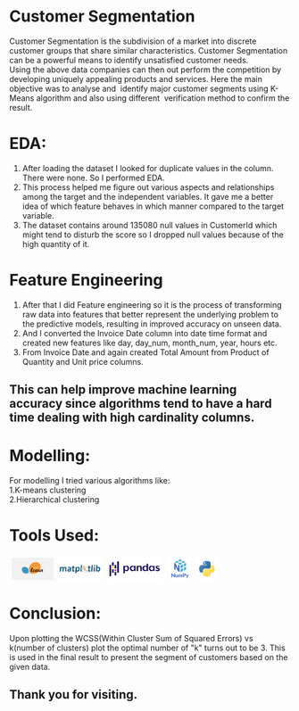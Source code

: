 # Customer Segmentation 
Customer Segmentation is the subdivision of a market into discrete customer groups that share similar characteristics. Customer Segmentation can be a powerful means to identify unsatisfied customer needs.<br> Using the above data companies can then out perform the competition by developing uniquely appealing products and services.
Here the main objective  was to analyse and  identify major customer segments using        K- Means algorithm and also using different  verification method to confirm the result.<br>

# EDA:<br>

1. After loading the dataset I looked for duplicate values in the column. There were none. So I performed EDA.<br> 
2. This process helped me figure out various aspects and relationships among the target and the independent variables. It gave me a better idea of which feature behaves in which manner compared to the target variable.<br>
3. The dataset contains around 135080 null values in CustomerId which might tend to disturb the score so I dropped null values because of the high quantity of it.<br>

# Feature Engineering<br>

1. After that I did  Feature engineering so it is the process of transforming raw data into features that better represent the underlying problem to the predictive models, resulting in improved accuracy on unseen data.<br>
2. And I converted the Invoice Date column into date time format and created new features like day, day_num,  month_num, year, hours etc.<br>
3. From Invoice Date and again created Total Amount from Product of Quantity and Unit price columns.<br>

## This can help improve machine learning accuracy since algorithms tend to have a hard time dealing with high cardinality columns.

# Modelling:<br>

For modelling I tried various algorithms like:<br>
1.K-means clustering<br>
2.Hierarchical clustering<br>

# Tools Used:<br>

<img src="https://github.com/zmwaris1/logos/blob/main/png-clipart-scikit-learn-python-scikit-logo-brand-learning-text-computer.png" alt="sickit-learn" height="40" style="vertical-align:top; margin:4px"><img src="https://github.com/zmwaris1/logos/blob/main/tutorial_matplotlib.png" alt="matplotlib" height="40" style="vertical-align:top; margin:4px"><img src="https://github.com/zmwaris1/logos/blob/main/Pandas_logo.svg.png" alt="Pandas" height="40" style="vertical-align:top; margin:4px">
<img src="https://github.com/zmwaris1/logos/blob/main/105040771-43887300-5a88-11eb-9f01-bee100b9ef22.png" alt="Numpy" height="40" style="vertical-align:top; margin:4px"><img src="https://raw.githubusercontent.com/github/explore/80688e429a7d4ef2fca1e82350fe8e3517d3494d/topics/python/python.png" alt="Python" height="40" style="vertical-align:top; margin:4px">

# Conclusion:<br>
Upon plotting the WCSS(Within Cluster Sum of Squared Errors) vs k(number of clusters) plot the optimal number of "k" turns out to be 3. This is used in the final result to present the segment of customers based on the given data.

## Thank you for visiting.
